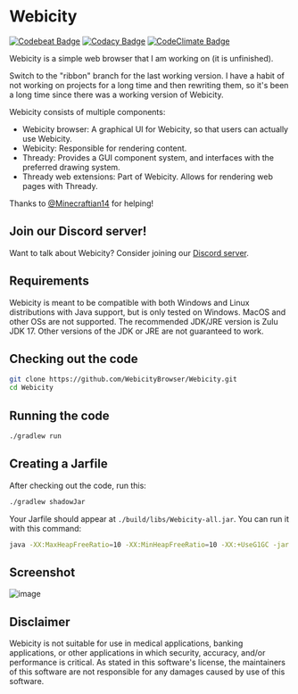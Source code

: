 # Webicity

[![Codebeat Badge](https://codebeat.co/badges/ba54b0a4-273f-4c95-868e-401b5f6d6671)](https://codebeat.co/projects/github-com-webicitybrowser-webicity-thready)
[![Codacy Badge](https://app.codacy.com/project/badge/Grade/c5bf06b8cb6847dda11264294ba7c643)](https://www.codacy.com/gh/WebicityBrowser/Webicity/dashboard?utm_source=github.com&amp;utm_medium=referral&amp;utm_content=WebicityBrowser/Webicity&amp;utm_campaign=Badge_Grade)
[![CodeClimate Badge](https://api.codeclimate.com/v1/badges/89430c7f39e139c7772d/maintainability)](https://codeclimate.com/github/WebicityBrowser/Webicity/maintainability)

Webicity is a simple web browser that I am working on (it is unfinished).

Switch to the "ribbon" branch for the last working version.
I have a habit of not working on projects for a long time and then rewriting them, so it's
been a long time since there was a working version of Webicity.

Webicity consists of multiple components:
*   Webicity browser: A graphical UI for Webicity, so that users can actually use Webicity.
*   Webicity: Responsible for rendering content.
*   Thready: Provides a GUI component system, and interfaces with the preferred drawing system.
*   Thready web extensions: Part of Webicity. Allows for rendering web pages with Thready.

Thanks to [@Minecraftian14](https://github.com/Minecraftian14) for helping!

## Join our Discord server!

Want to talk about Webicity? Consider joining our [Discord server](https://discord.gg/HxPHHk6N8w).

## Requirements

Webicity is meant to be compatible with both Windows and Linux distributions with Java support, but is only tested on Windows.
MacOS and other OSs are not supported. The recommended JDK/JRE version is Zulu JDK 17. Other versions of
the JDK or JRE are not guaranteed to work.

## Checking out the code
```bash
git clone https://github.com/WebicityBrowser/Webicity.git
cd Webicity
```

## Running the code
```bash
./gradlew run
```

## Creating a Jarfile
After checking out the code, run this:

```bash
./gradlew shadowJar
```
Your Jarfile should appear at `./build/libs/Webicity-all.jar`.
You can run it with this command:
```bash
java -XX:MaxHeapFreeRatio=10 -XX:MinHeapFreeRatio=10 -XX:+UseG1GC -jar Webicity-all.jar
```

## Screenshot

![image](https://user-images.githubusercontent.com/15697938/128383315-43ae7aaf-8d5b-44a7-9a0e-ad5a4d4b5ae7.png)

## Disclaimer
Webicity is not suitable for use in medical applications, banking applications, or other applications in which security, accuracy, and/or performance is critical.
As stated in this software's license, the maintainers of this software are not responsible for any damages caused by use of this software.